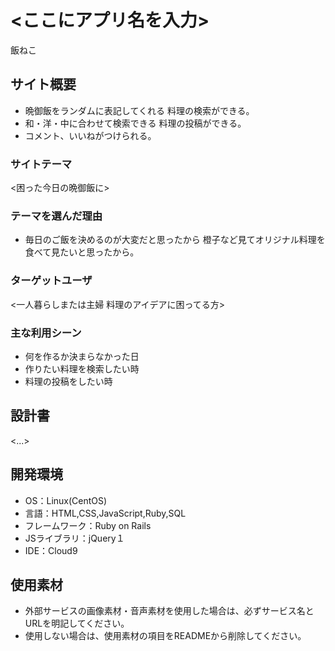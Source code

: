 # <ここにアプリ名を入力>
飯ねこ
## サイト概要

- 晩御飯をランダムに表記してくれる
料理の検索ができる。
- 和・洋・中に合わせて検索できる
料理の投稿ができる。
- コメント、いいねがつけられる。
### サイトテーマ

<困った今日の晩御飯に>

### テーマを選んだ理由
- 毎日のご飯を決めるのが大変だと思ったから
橙子など見てオリジナル料理を食べて見たいと思ったから。

### ターゲットユーザ
<一人暮らしまたは主婦
料理のアイデアに困ってる方>

### 主な利用シーン
- 何を作るか決まらなかった日
- 作りたい料理を検索したい時
- 料理の投稿をしたい時

## 設計書
<...>

## 開発環境
- OS：Linux(CentOS)
- 言語：HTML,CSS,JavaScript,Ruby,SQL
- フレームワーク：Ruby on Rails
- JSライブラリ：jQuery１
- IDE：Cloud9

## 使用素材
- 外部サービスの画像素材・音声素材を使用した場合は、必ずサービス名とURLを明記してください。
- 使用しない場合は、使用素材の項目をREADMEから削除してください。